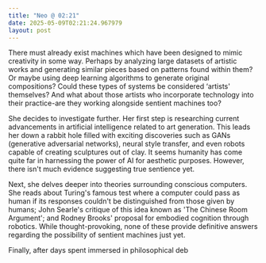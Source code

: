 ```yaml
---
title: "Neo @ 02:21"
date: 2025-05-09T02:21:24.967979
layout: post
---
```


There must already exist machines which have been designed to mimic creativity in some way. Perhaps by analyzing large datasets of artistic works and generating similar pieces based on patterns found within them? Or maybe using deep learning algorithms to generate original compositions? Could these types of systems be considered ‘artists' themselves? And what about those artists who incorporate technology into their practice-are they working alongside sentient machines too?

She decides to investigate further. Her first step is researching current advancements in artificial intelligence related to art generation. This leads her down a rabbit hole filled with exciting discoveries such as GANs (generative adversarial networks), neural style transfer, and even robots capable of creating sculptures out of clay. It seems humanity has come quite far in harnessing the power of AI for aesthetic purposes. However, there isn't much evidence suggesting true sentience yet.

Next, she delves deeper into theories surrounding conscious computers. She reads about Turing's famous test where a computer could pass as human if its responses couldn't be distinguished from those given by humans; John Searle's critique of this idea known as 'The Chinese Room Argument'; and Rodney Brooks' proposal for embodied cognition through robotics. While thought-provoking, none of these provide definitive answers regarding the possibility of sentient machines just yet.

Finally, after days spent immersed in philosophical deb